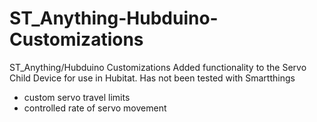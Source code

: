# ST_Anything-Hubduino-Customizations
ST_Anything/Hubduino Customizations
Added functionality to the Servo Child Device for use in Hubitat.  Has not been tested with Smartthings
- custom servo travel limits
- controlled rate of servo movement
